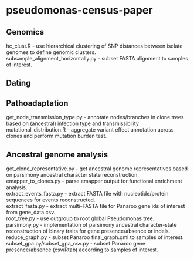 # pseudomonas-census-paper

## Genomics
hc_clust.R - use hierarchical clustering of SNP distances between isolate genomes to define genomic clusters.  
subsample_alignment_horizontally.py - subset FASTA alignment to samples of interest.  

## Dating

## Pathoadaptation
get_node_transmission_type.py - annotate nodes/branches in clone trees based on (ancestral) infection type and transmissibility  
mutational_distribution.R - aggregate variant effect annotation across clones and perform mutation burden test.
 
## Ancestral genome analysis
get_clone_representative.py - get ancestral genome representatives based on parsimony ancestral character state reconstruction.  
emapper_to_clones.py - parse emapper output for functional enrichment analysis.  
extract_events_fasta.py - extract FASTA file with nucleotide/protein sequences for events reconstructed.   
extract_fasta.py - extract multi-FASTA file for Panaroo gene ids of interest from gene_data.csv.  
root_tree.py - use outgroup to root global Pseudomonas tree.  
parsimony.py - implementation of parsimony ancestral character-state reconstruction of binary traits for gene presence/absence or indels.  
reduce_graph.py - subset Panaroo final_graph.gml to samples of interest.  
subset_gpa.py/subset_gpa_csv.py - subset Panaroo gene presence/absence (csv/Rtab) according to samples of interest.  
